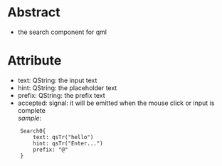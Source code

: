 # Abstract
* the search component for qml  

# Attribute
* text: QString: the input text  
* hint: QString: the placeholder text  
* prefix: QString: the prefix text  
* accepted: signal: it will be emitted when the mouse click or input is complete  
_sample_:  
```
    Search0{
        text: qsTr("hello")
        hint: qsTr("Enter...")
        prefix: "@"
    }
```  
</br>